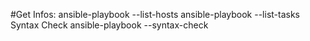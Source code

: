 #Get Infos:
ansible-playbook <YAML> --list-hosts
ansible-playbook <YAML> --list-tasks
Syntax Check
ansible-playbook --syntax-check <YAML>